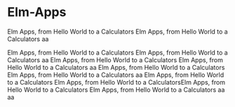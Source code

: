 # Elm-Apps
Elm Apps, from Hello World to a Calculators
Elm Apps, from Hello World to a Calculators
aa

Elm Apps, from Hello World to a Calculators
Elm Apps, from Hello World to a Calculators
aa
Elm Apps, from Hello World to a Calculators
Elm Apps, from Hello World to a Calculators
aa
Elm Apps, from Hello World to a Calculators
Elm Apps, from Hello World to a Calculators
aa
Elm Apps, from Hello World to a Calculators
Elm Apps, from Hello World to a CalculatorsElm Apps, from Hello World to a Calculators
Elm Apps, from Hello World to a Calculators
aa
aa
